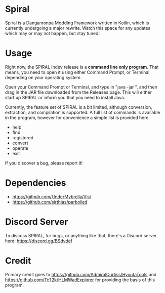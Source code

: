 # Spiral
Spiral is a Danganronpa Modding Framework written in Kotlin, which is currently undergoing a major rewrite. Watch this space for any updates which may or may not happen, but stay tuned!

# Usage
Right now, the SPIRAL indev release is a **command line only program**. That means, you need to open it using either Command Prompt, or Terminal, depending on your operating system.

Open your Command Prompt or Terminal, and type in "java -jar ", and then drag in the JAR file downloaded from the Releases page. This will either start up SPIRAL or inform you that you need to install Java.

Currently, the feature set of SPIRAL is a bit limited, although conversion, extraction, and compilation is supported. A full list of commands is available in the program, however for convenience a simple list is provided here
* help
* find
* registered
* convert
* operate
* exit

If you discover a bug, please report it!

# Dependencies
* https://github.com/UnderMybrella/Visi
* https://github.com/sirthias/parboiled

# Discord Server
To discuss SPIRAL, for bugs, or anything like that, there's a Discord server here: https://discord.gg/BSdvdef

# Credit
Primary credit goes to https://github.com/AdmiralCurtiss/HyoutaTools and https://github.com/TcT2k/HLMWadExplorer for providing the basis of this program.